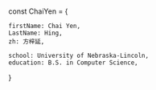 ###
  const ChaiYen = {
    
    firstName: Chai Yen,
    LastName: Hing,
    zh: 方梓延,

    school: University of Nebraska-Lincoln,
    education: B.S. in Computer Science,

 }
<!--
**ChaiYen/ChaiYen** is a ✨ _special_ ✨ repository because its `README.md` (this file) appears on your GitHub profile.

Here are some ideas to get you started:

- 🔭 I’m currently working on ...
- 🌱 I’m currently learning ...
- 👯 I’m looking to collaborate on ...
- 🤔 I’m looking for help with ...
- 💬 Ask me about ...
- 📫 How to reach me: ...
- 😄 Pronouns: ...
- ⚡ Fun fact: ...
-->
